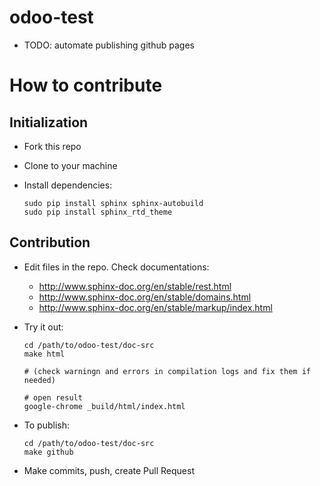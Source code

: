 # odoo-test

* TODO: automate publishing github pages

# How to contribute

## Initialization

* Fork this repo
* Clone to your machine
* Install dependencies:

      sudo pip install sphinx sphinx-autobuild
      sudo pip install sphinx_rtd_theme

## Contribution

* Edit files in the repo. Check documentations:

  * http://www.sphinx-doc.org/en/stable/rest.html
  * http://www.sphinx-doc.org/en/stable/domains.html
  * http://www.sphinx-doc.org/en/stable/markup/index.html

* Try it out:

      cd /path/to/odoo-test/doc-src
      make html

      # (check warningn and errors in compilation logs and fix them if needed)

      # open result
      google-chrome _build/html/index.html

* To publish:

      cd /path/to/odoo-test/doc-src
      make github
      
* Make commits, push, create Pull Request
